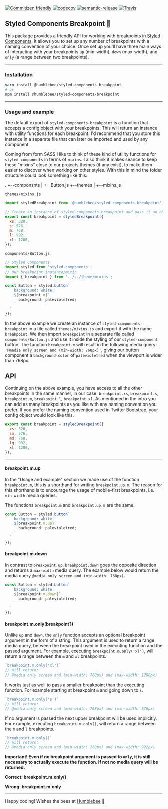 [![Commitizen friendly](https://img.shields.io/badge/commitizen-friendly-brightgreen.svg)](http://commitizen.github.io/cz-cli/)
[![codecov](https://codecov.io/gh/wearehumblebee/styled-components-breakpoint/branch/master/graph/badge.svg)](https://codecov.io/gh/wearehumblebee/styled-components-breakpoint)
[![semantic-release](https://img.shields.io/badge/%20%20%F0%9F%93%A6%F0%9F%9A%80-semantic--release-e10079.svg)](https://github.com/semantic-release/semantic-release)
[![Travis](https://img.shields.io/travis/rust-lang/rust.svg)]()

## Styled Components Breakpoint 💅
This package provides a friendly API for working with breakpoints in [Styled Components](https://www.styled-components.com/). It allows you to set up any number of breakpoints with a naming convention of your choice.
Once set up you'll have three main ways of interacting with your breakpoints `up` (min-width), `down` (max-width), and `only` (a range between two breakpoints).

---

### Installation
```sh
yarn install @humblebee/styled-components-breakpoint
# or
npm install @humblebee/styled-components-breakpoint
```
---

### Usage and example

The default export of `styled-components-breakpoint` is a function that accepts a config object with your breakpoints. This will return an instance with utility functions for each breakpoint.
I'd recommend that you store this instance in a separate file that can later be imported and used by any component.

Coming from form SASS I like to think of these kind of utility functions for `styled-components` in terms of `mixins`. I also think it makes seance to keep these "mixins" close to our projects themes (if any exist), to make them easier to discover when working on other styles. With this in mind the folder structure could look something like this:

.
+--componsnts
|  +--Button.js
+--themes
|  +--mixins.js


`themes/mixins.js`
```javascript
import styledBreakpoint from '@humblebee/styled-components-breakpoint';

// Create an instance of styled-components-breakpoint and pass it an object of breakpoints.
export const breakpoint = styledBreakpoint({
  xs: 320,
  s: 576,
  m: 768,
  l: 992,
  xl: 1200,
});
```

`components/Button.js`
```javascript
// Styled Components
import styled from 'styled-components';
// Our breakpoint instance/mixin
import { breakpoint } from '../../theme/mixins';

const Button = styled.button`
    background: white;
    ${breakpoint.m}`
      background: palevioletred;
    `
  `
});
```

In the above example we create an instance of `styled-components-breakpoint` in a file called `themes/mixins.js` and export it with the name `breakpoint`.
We then import `breakpoint` in a separate file called `components/Button.js` and use it inside the styling of our `styled-component` button.
The function `breakpoint.m` will result in the following media query: `'@media only screen and (min-width: 768px)'`, giving our button component a `background-color` of `palevioletred` when the viewport is wider than 768px.

## API

Continuing on the above example, you have access to all the other breakpoints in the same manner, in our case: `breakpoint.xs`, `breakpoint.s`, `breakpoint.m`, `breakpoint.l`, `breakpoint.xl`. As mentioned in the intro you can add as many breakpoints as you like with any naming convention you prefer. If you prefer the naming convention used in Twitter Bootstrap, your config object would look like this.

```javascript
export const breakpoint = styledBreakpoint({
  xs: 320,
  sm: 576,
  md: 768,
  lq: 992,
  xl: 1200,
});
```

---

#### breakpoint.m.up

In the "Usage and example" section we made use of the function `breakpoint.m`, this is a shorthand for writing `breakpoint.up.m`. The reason for this shorthand is to encourage the usage of mobile-first breakpoints, i.e. `min-width` media queries.

The functions `breakpoint.m` and `breakpoint.up.m` are the same.

```javascript
const Button = styled.button`
    background: white;
    ${breakpoint.m.up}`
      background: palevioletred;
    `
  `
});
```

#### breakpoint.m.down

In contrast to `breakpoint.up`, `breakpoint.down` goes the opposite direction and returns a `max-width` media query. The example below would return the media query `@media only screen and (min-width: 768px)`.

```javascript
const Button = styled.button`
    background: white;
    ${breakpoint.m.down}`
      background: palevioletred;
    `
  `
});
```

#### breakpoint.m.only(breakpoint?)

Unlike `up` and `down`, the `only` function accepts an optional breakpoint argument in the form of a string. This argument is used to return a range media query, between the breakpoint used in the executing function and the passed argument.
For example, executing `breakpoint.m.only('xl')`, will return a range between the `m` and `xl` breakpoints.
```javascript
`breakpoint.m.only('xl')`
// Will return:
// @media only screen and (min-width: 768px) and (max-width: 1200px)
```

It works just as well to pass a smaller breakpoint than the executing function. For example starting at breakpoint `m` and going down to `s`.
```javascript
`breakpoint.m.only('s')`
// Will return:
// @media only screen and (max-width: 768px) and (min-width: 576px)
```

If no argument is passed the next upper breakpoint will be used implicitly. For example, executing `breakpoint.m.only()`, will return a range between the `m` and `l` breakpoints.

```javascript
`breakpoint.m.only()`
// Will return:
// @media only screen and (min-width: 768px) and (max-width: 992px)
```

**Important! Even if no breakpoint argument is passed to `only`, it is still necessary to actually execute the function. If not no media query will be returned.**

**Correct: breakpoint.m.only()**

**Wrong: breakpoint.m.only**

---

Happy coding! Wishes the bees at [Humblebee](https://humblebee.se) 🐝
